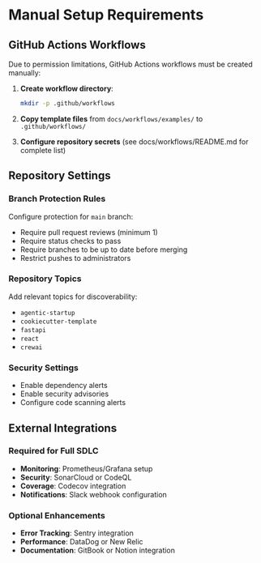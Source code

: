 # Manual Setup Requirements

## GitHub Actions Workflows
Due to permission limitations, GitHub Actions workflows must be created manually:

1. **Create workflow directory**:
   ```bash
   mkdir -p .github/workflows
   ```

2. **Copy template files** from `docs/workflows/examples/` to `.github/workflows/`

3. **Configure repository secrets** (see docs/workflows/README.md for complete list)

## Repository Settings

### Branch Protection Rules
Configure protection for `main` branch:
- Require pull request reviews (minimum 1)
- Require status checks to pass
- Require branches to be up to date before merging
- Restrict pushes to administrators

### Repository Topics
Add relevant topics for discoverability:
- `agentic-startup`
- `cookiecutter-template` 
- `fastapi`
- `react`
- `crewai`

### Security Settings
- Enable dependency alerts
- Enable security advisories
- Configure code scanning alerts

## External Integrations

### Required for Full SDLC
- **Monitoring**: Prometheus/Grafana setup
- **Security**: SonarCloud or CodeQL
- **Coverage**: Codecov integration
- **Notifications**: Slack webhook configuration

### Optional Enhancements
- **Error Tracking**: Sentry integration
- **Performance**: DataDog or New Relic
- **Documentation**: GitBook or Notion integration